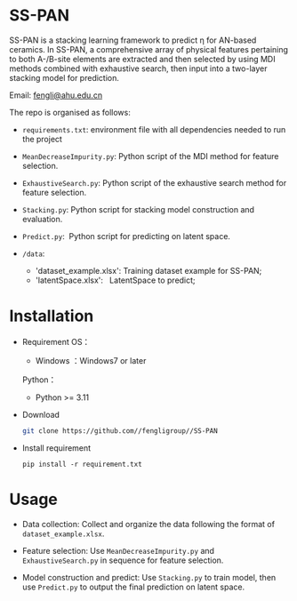 # SS-PAN
SS-PAN is a stacking learning framework to predict η for AN-based ceramics. In SS-PAN, a comprehensive array of physical features pertaining to both A-/B-site elements are extracted and then selected by using MDI methods combined with exhaustive search, then input into a two-layer stacking model for prediction.



Email: [fengli@ahu.edu.cn](mailto:fengli@ahu.edu.cn)

The repo is organised as follows:
- `requirements.txt`: environment file with all dependencies needed to run the project

- `MeanDecreaseImpurity.py`: Python script of the MDI method for feature selection.

- `ExhaustiveSearch.py`: Python script of the exhaustive search method for feature selection.

- `Stacking.py`: Python script for stacking model construction and evaluation.
  
- `Predict.py`:  Python script for predicting on latent space.

- `/data`:
  - 'dataset_example.xlsx':  Training dataset example for SS-PAN;
  - 'latentSpace.xlsx':   LatentSpace to predict;   


# Installation
- Requirement
  OS：
  
  - Windows ：Windows7 or later
    
  Python：

  - Python >= 3.11

- Download
  
  ```bash
  git clone https://github.com//fengligroup//SS-PAN 
  ```
- Install requirement
  
  ```
  pip install -r requirement.txt
  ```

# Usage
- Data collection:
  Collect and organize the data following the format of `dataset_example.xlsx`.

- Feature selection:
  Use `MeanDecreaseImpurity.py` and `ExhaustiveSearch.py` in sequence for feature selection.

- Model construction and predict:
  Use `Stacking.py` to train  model, then use `Predict.py` to output the final prediction on latent space.

